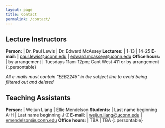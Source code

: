 ```yaml
---
layout: page
title: Contact
permalink: /contact/
---
```


## Lecture Instructors

**Person:**         | Dr. Paul Lewis                                        | Dr. Edward McAssey
**Lectures:**       | 1-13                                                  | 14-25
**E-mail:**         | [paul.lewis@uconn.edu](mailto:paul.lewis@uconn.edu)   | [edward.mcassey@uconn.edu](mailto:edward.mcassey@uconn.edu)
**Office hours:**   | by arrangement                                        | Tuesdays 11am-12pm; Gant West 411 or by arrangement
{:.persontable}

*All e-mails must contain "EEB2245" in the subject line to avoid being filtered out and deleted*

## Teaching Assistants

**Person:**         | Weijun Liang                                             | Ellie Mendelson
**Students:**       | Last name beginning A-H                                  | Last name beginning J-Z 
**E-mail:**         | [weijun.liang@uconn.edu](mailto:weijun.liang@uconn.edu)  | [emendelson@uconn.edu](mailto:emendelson@uconn.edu)
**Office hours:**   | TBA                                                      | TBA
{:.persontable}
